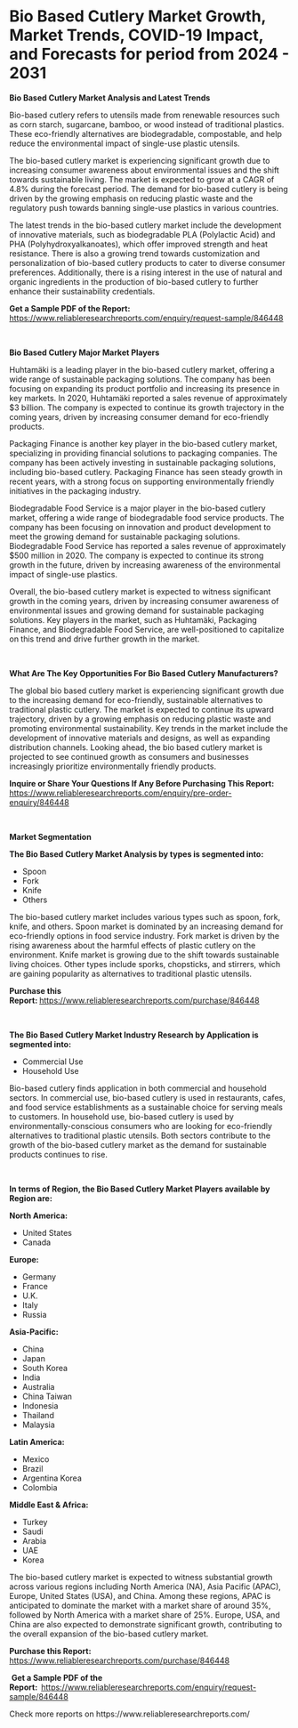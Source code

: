 <p><h1>Bio Based Cutlery Market Growth, Market Trends, COVID-19 Impact, and Forecasts for period from 2024 - 2031</h1></p><p><strong>Bio Based Cutlery Market Analysis and Latest Trends</strong></p>
<p><p>Bio-based cutlery refers to utensils made from renewable resources such as corn starch, sugarcane, bamboo, or wood instead of traditional plastics. These eco-friendly alternatives are biodegradable, compostable, and help reduce the environmental impact of single-use plastic utensils.</p><p>The bio-based cutlery market is experiencing significant growth due to increasing consumer awareness about environmental issues and the shift towards sustainable living. The market is expected to grow at a CAGR of 4.8% during the forecast period. The demand for bio-based cutlery is being driven by the growing emphasis on reducing plastic waste and the regulatory push towards banning single-use plastics in various countries.</p><p>The latest trends in the bio-based cutlery market include the development of innovative materials, such as biodegradable PLA (Polylactic Acid) and PHA (Polyhydroxyalkanoates), which offer improved strength and heat resistance. There is also a growing trend towards customization and personalization of bio-based cutlery products to cater to diverse consumer preferences. Additionally, there is a rising interest in the use of natural and organic ingredients in the production of bio-based cutlery to further enhance their sustainability credentials.</p></p>
<p><strong>Get a Sample PDF of the Report:&nbsp;</strong> <a href="https://www.reliableresearchreports.com/enquiry/request-sample/846448">https://www.reliableresearchreports.com/enquiry/request-sample/846448</a></p>
<p>&nbsp;</p>
<p><strong>Bio Based Cutlery Major Market Players</strong></p>
<p><p>Huhtamäki is a leading player in the bio-based cutlery market, offering a wide range of sustainable packaging solutions. The company has been focusing on expanding its product portfolio and increasing its presence in key markets. In 2020, Huhtamäki reported a sales revenue of approximately $3 billion. The company is expected to continue its growth trajectory in the coming years, driven by increasing consumer demand for eco-friendly products.</p><p>Packaging Finance is another key player in the bio-based cutlery market, specializing in providing financial solutions to packaging companies. The company has been actively investing in sustainable packaging solutions, including bio-based cutlery. Packaging Finance has seen steady growth in recent years, with a strong focus on supporting environmentally friendly initiatives in the packaging industry.</p><p>Biodegradable Food Service is a major player in the bio-based cutlery market, offering a wide range of biodegradable food service products. The company has been focusing on innovation and product development to meet the growing demand for sustainable packaging solutions. Biodegradable Food Service has reported a sales revenue of approximately $500 million in 2020. The company is expected to continue its strong growth in the future, driven by increasing awareness of the environmental impact of single-use plastics.</p><p>Overall, the bio-based cutlery market is expected to witness significant growth in the coming years, driven by increasing consumer awareness of environmental issues and growing demand for sustainable packaging solutions. Key players in the market, such as Huhtamäki, Packaging Finance, and Biodegradable Food Service, are well-positioned to capitalize on this trend and drive further growth in the market.</p></p>
<p>&nbsp;</p>
<p><strong>What Are The Key Opportunities For Bio Based Cutlery Manufacturers?</strong></p>
<p><p>The global bio based cutlery market is experiencing significant growth due to the increasing demand for eco-friendly, sustainable alternatives to traditional plastic cutlery. The market is expected to continue its upward trajectory, driven by a growing emphasis on reducing plastic waste and promoting environmental sustainability. Key trends in the market include the development of innovative materials and designs, as well as expanding distribution channels. Looking ahead, the bio based cutlery market is projected to see continued growth as consumers and businesses increasingly prioritize environmentally friendly products.</p></p>
<p><strong>Inquire or Share Your Questions If Any Before Purchasing This Report:</strong> <a href="https://www.reliableresearchreports.com/enquiry/pre-order-enquiry/846448">https://www.reliableresearchreports.com/enquiry/pre-order-enquiry/846448</a></p>
<p>&nbsp;</p>
<p><strong>Market Segmentation</strong></p>
<p><strong>The Bio Based Cutlery Market Analysis by types is segmented into:</strong></p>
<p><ul><li>Spoon</li><li>Fork</li><li>Knife</li><li>Others</li></ul></p>
<p><p>The bio-based cutlery market includes various types such as spoon, fork, knife, and others. Spoon market is dominated by an increasing demand for eco-friendly options in food service industry. Fork market is driven by the rising awareness about the harmful effects of plastic cutlery on the environment. Knife market is growing due to the shift towards sustainable living choices. Other types include sporks, chopsticks, and stirrers, which are gaining popularity as alternatives to traditional plastic utensils.</p></p>
<p><strong>Purchase this Report:&nbsp;</strong><a href="https://www.reliableresearchreports.com/purchase/846448">https://www.reliableresearchreports.com/purchase/846448</a></p>
<p>&nbsp;</p>
<p><strong>The Bio Based Cutlery Market Industry Research by Application is segmented into:</strong></p>
<p><ul><li>Commercial Use</li><li>Household Use</li></ul></p>
<p><p>Bio-based cutlery finds application in both commercial and household sectors. In commercial use, bio-based cutlery is used in restaurants, cafes, and food service establishments as a sustainable choice for serving meals to customers. In household use, bio-based cutlery is used by environmentally-conscious consumers who are looking for eco-friendly alternatives to traditional plastic utensils. Both sectors contribute to the growth of the bio-based cutlery market as the demand for sustainable products continues to rise.</p></p>
<p>&nbsp;</p>
<p><strong>In terms of Region, the Bio Based Cutlery Market Players available by Region are:</strong></p>
<p>
    <p> <strong> North America: </strong>
        <ul>
            <li>United States</li>
            <li>Canada</li>
        </ul>
        </p> 
    <p> <strong> Europe: </strong>
        <ul>
            <li>Germany</li>
            <li>France</li>
            <li>U.K.</li>
            <li>Italy</li>
            <li>Russia</li>
        </ul>
        </p> 
    <p> <strong> Asia-Pacific: </strong>
        <ul>
            <li>China</li>
            <li>Japan</li>
            <li>South Korea</li>
            <li>India</li>
            <li>Australia</li>
            <li>China Taiwan</li>
            <li>Indonesia</li>
            <li>Thailand</li>
            <li>Malaysia</li>
        </ul>
        </p> 
    <p> <strong> Latin America: </strong>
        <ul>
            <li>Mexico</li>
            <li>Brazil</li>
            <li>Argentina Korea</li>
            <li>Colombia</li>
        </ul>
        </p> 
    <p> <strong> Middle East & Africa: </strong>
        <ul>
            <li>Turkey</li>
            <li>Saudi</li>
            <li>Arabia</li>
            <li>UAE</li>
            <li>Korea</li>
        </ul>
    </p>
    </p>
<p><p>The bio-based cutlery market is expected to witness substantial growth across various regions including North America (NA), Asia Pacific (APAC), Europe, United States (USA), and China. Among these regions, APAC is anticipated to dominate the market with a market share of around 35%, followed by North America with a market share of 25%. Europe, USA, and China are also expected to demonstrate significant growth, contributing to the overall expansion of the bio-based cutlery market.</p></p>
<p><strong>Purchase this Report: </strong><a href="https://www.reliableresearchreports.com/purchase/846448">https://www.reliableresearchreports.com/purchase/846448</a></p>
<p>&nbsp;<strong>Get a Sample PDF of the Report:&nbsp;&nbsp;</strong><a href="https://www.reliableresearchreports.com/enquiry/request-sample/846448">https://www.reliableresearchreports.com/enquiry/request-sample/846448</a></p>
<p><strong></strong></p>
<p>Check more reports on https://www.reliableresearchreports.com/</p>